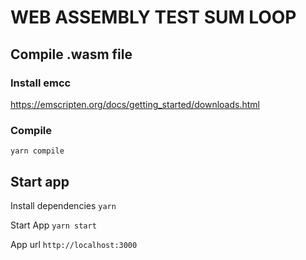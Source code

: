 # WEB ASSEMBLY TEST SUM LOOP

  

## Compile .wasm file
###  Install emcc
https://emscripten.org/docs/getting_started/downloads.html

### Compile
`yarn compile`

## Start app
Install dependencies `yarn`

Start App `yarn start`

App url `http://localhost:3000`